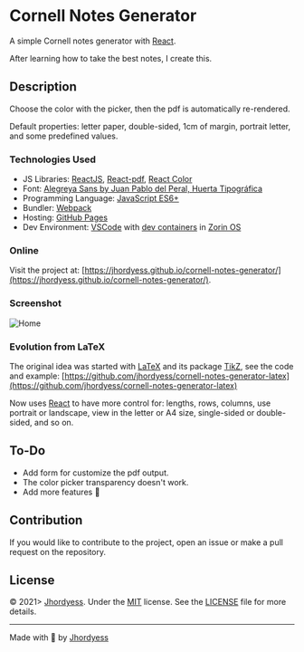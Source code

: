 # Cornell Notes Generator

A simple Cornell notes generator with [React](https://reactjs.org/).

After learning how to take the best notes, I create this.

## Description

Choose the color with the picker, then the pdf is automatically re-rendered.

Default properties: letter paper, double-sided, 1cm of margin, portrait letter, and some predefined values.

### Technologies Used

- JS Libraries: [ReactJS](https://reactjs.org/), [React-pdf](https://react-pdf.org/), [React Color](https://casesandberg.github.io/react-color/)
- Font: [Alegreya Sans by Juan Pablo del Peral, Huerta Tipográfica](https://fonts.google.com/specimen/Alegreya+Sans)
- Programming Language: [JavaScript ES6+](https://developer.mozilla.org/en-US/docs/Web/JavaScript)
- Bundler: [Webpack](https://webpack.js.org/)
- Hosting: [GitHub Pages](https://pages.github.com/)
- Dev Environment: [VSCode](https://code.visualstudio.com/) with [dev containers](https://code.visualstudio.com/docs/remote/containers) in [Zorin OS](https://zorinos.com/)

### Online

Visit the project at: [https://jhordyess.github.io/cornell-notes-generator/](https://jhordyess.github.io/cornell-notes-generator/).

### Screenshot

![Home](https://res.cloudinary.com/jhordyess/image/upload/v1675257291/cornell-notes-generator/home.png_rz4gd0.png)

### Evolution from LaTeX

The original idea was started with [LaTeX](https://www.latex-project.org/) and its package [TikZ](https://www.ctan.org/pkg/pgf), see the code and example: [https://github.com/jhordyess/cornell-notes-generator-latex](https://github.com/jhordyess/cornell-notes-generator-latex)

Now uses [React](https://reactjs.org/) to have more control for: lengths, rows, columns, use portrait or landscape, view in the letter or A4 size, single-sided or double-sided, and so on.

## To-Do

- Add form for customize the pdf output.
- The color picker transparency doesn't work.
- Add more features 🤔

## Contribution

If you would like to contribute to the project, open an issue or make a pull request on the repository.

## License

© 2021> [Jhordyess](https://github.com/jhordyess). Under the [MIT](https://choosealicense.com/licenses/mit/) license. See the [LICENSE](./LICENSE) file for more details.

---

Made with 💪 by [Jhordyess](https://www.jhordyess.com/)
